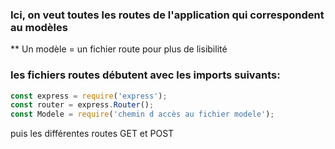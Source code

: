 ### Ici, on veut toutes les routes de l'application qui correspondent au modèles 

** Un modèle = un fichier route pour plus de lisibilité

### les fichiers routes débutent avec les imports suivants:

```javascript
const express = require('express');
const router = express.Router();
const Modele = require('chemin d accès au fichier modele');
```

puis les différentes routes GET et POST